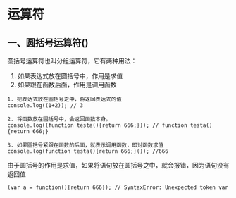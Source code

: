 # 运算符

## 一、圆括号运算符()

圆括号运算符也叫分组运算符，它有两种用法：
1. 如果表达式放在圆括号中，作用是求值
2. 如果跟在函数后面，作用是调用函数

```
1. 把表达式放在圆括号之中，将返回表达式的值
console.log((1+2)); // 3

2. 将函数放在圆括号中，会返回函数本身。
console.log((function testa(){return 666;})); // function testa(){return 666;}

3. 如果圆括号紧跟在函数的后面，就表示调用函数，即对函数求值
console.log(function testa(){return 666;}()); //666
```

由于圆括号的作用是求值，如果将语句放在圆括号之中，就会报错，因为语句没有返回值

```
(var a = function(){return 666}); // SyntaxError: Unexpected token var
```